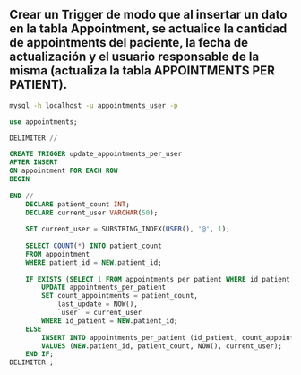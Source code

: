 ## Crear un Trigger de modo que al insertar un dato en la tabla Appointment, se actualice la cantidad de appointments del paciente, la fecha de actualización y el usuario responsable de la misma (actualiza la tabla APPOINTMENTS PER PATIENT).

```bash
mysql -h localhost -u appointments_user -p
```
```sql
use appointments;

DELIMITER //

CREATE TRIGGER update_appointments_per_user
AFTER INSERT
ON appointment FOR EACH ROW
BEGIN
    
END //
    DECLARE patient_count INT;
    DECLARE current_user VARCHAR(50);
    
    SET current_user = SUBSTRING_INDEX(USER(), '@', 1);
    
    SELECT COUNT(*) INTO patient_count 
    FROM appointment 
    WHERE patient_id = NEW.patient_id;
    
    IF EXISTS (SELECT 1 FROM appointments_per_patient WHERE id_patient = NEW.patient_id) THEN
        UPDATE appointments_per_patient 
        SET count_appointments = patient_count,
            last_update = NOW(),
            `user` = current_user
        WHERE id_patient = NEW.patient_id;
    ELSE
        INSERT INTO appointments_per_patient (id_patient, count_appointments, last_update, `user`)
        VALUES (NEW.patient_id, patient_count, NOW(), current_user);
    END IF;
DELIMITER ;
```